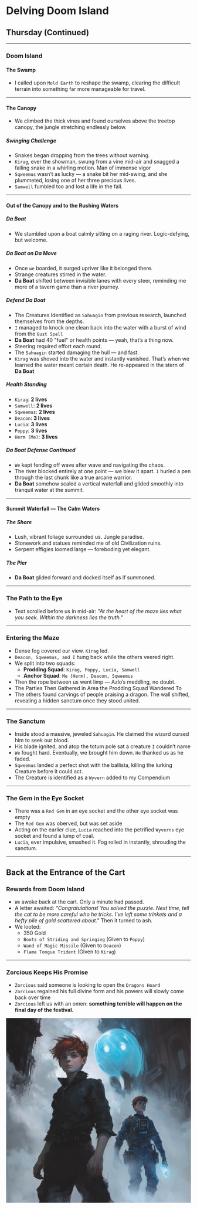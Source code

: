 # Delving Doom Island

## Thursday (Continued)

---

### Doom Island

#### The Swamp

- I called upon `Mold Earth` to reshape the swamp, clearing the difficult terrain into something far more manageable for travel.

---

#### The Canopy

- We climbed the thick vines and found ourselves above the treetop canopy, the jungle stretching endlessly below.

##### Swinging Challenge

- Snakes began dropping from the trees without warning.
- `Kirag`, ever the showman, swung from a vine mid-air and snagged a falling snake in a whirling motion. Man of immense vigor
- `Sqweemus` wasn’t as lucky — a snake bit her mid-swing, and she plummeted, losing one of her three precious lives.
- `Samwell` fumbled too and lost a life in the fall.

---

#### Out of the Canopy and to the Rushing Waters

##### **Da Boat**

- We stumbled upon a boat calmly sitting on a raging river. Logic-defying, but welcome.

##### **Da Boat** on **Da Move**

- Once `we` boarded, it surged upriver like it belonged there.
- Strange creatures stirred in the water.
- **Da Boat** shifted between invisible lanes with every steer, reminding me more of a tavern game than a river journey.

##### Defend **Da Boat**

- The Creatures Identified as `Sahuagin` from previous research, launched themselves from the depths.
- `I` managed to knock one clean back into the water with a burst of wind from the `Gust Spell`
- **Da Boat** had 40 "fuel" or health points — yeah, that’s a thing now.
- Steering required effort each round.
- The `Sahuagin` started damaging the hull — and fast.
- `Kirag` was shoved into the water and instantly vanished. That’s when we learned the water meant certain death. He re-appeared in the stern of **Da Boat**

##### Health Standing

- `Kirag`: **2 lives**
- `Samwell`: **2 lives**
- `Sqweemus`: **2 lives**
- `Deacon`: **3 lives**
- `Lucia`: **3 lives**
- `Poppy`: **3 lives**
- `Herm (Me)`: **3 lives**

##### **Da Boat** Defense Continued

- `We` kept fending off wave after wave and navigating the chaos.
- The river blocked entirely at one point — we blew it apart. `I` hurled a pen through the last chunk like a true arcane warrior.
- **Da Boat** somehow scaled a vertical waterfall and glided smoothly into tranquil water at the summit.

---

#### Summit Waterfall — The Calm Waters

##### The Shore

- Lush, vibrant foliage surrounded us. Jungle paradise.
- Stonework and statues reminded me of old Civilization ruins.
- Serpent effigies loomed large — foreboding yet elegant.

##### The Pier

- **Da Boat** glided forward and docked itself as if summoned.

---

### The Path to the Eye

- Text scrolled before us in mid-air: _"At the heart of the maze lies what you seek. Within the darkness lies the truth."_

---

### Entering the Maze

- Dense fog covered our view. `Kirag` led.
- `Deacon, Sqweemus, and I` hung back while the others veered right.
- We split into two squads:
  - **Prodding Squad**: `Kirag, Poppy, Lucia, Samwell`
  - **Anchor Squad**: `Me (Herm), Deacon, Sqweemus`
- Then the rope between us went limp — Azlo’s meddling, no doubt.
- The Parties Then Gathered in Area the Prodding Squad Wandered To
- The others found carvings of people praising a dragon. The wall shifted, revealing a hidden sanctum once they stood united.

---

### The Sanctum

- Inside stood a massive, jeweled `Sahuagin`. He claimed the wizard cursed him to seek our blood.
- His blade ignited, and atop the totum pole sat a creature `I` couldn’t name
- `We` fought hard. Eventually, we brought him down. `He` thanked us as he faded.
- `Sqweemus` landed a perfect shot with the ballista, killing the lurking Creature before it could act.
- The Creature is identified as a `Wyvern` added to my Compendium

---

### The Gem in the Eye Socket

- There was a `Red Gem` in an eye socket and the other eye socket was empty
- The `Red Gem` was oberved, but was set aside
- Acting on the earlier clue, `Lucia` reached into the petrified `Wyverns` eye socket and found a lump of coal.
- `Lucia`, ever impulsive, smashed it. Fog rolled in instantly, shrouding the sanctum.

---

## Back at the Entrance of the Cart

### Rewards from Doom Island

- `We` awoke back at the cart. Only a minute had passed.
- A letter awaited: _"Congratulations! You solved the puzzle. Next time, tell the cat to be more careful who he tricks. I've left some trinkets and a hefty pile of gold scattered about."_ Then it turned to ash.
- We looted:
  - 350 Gold
  - `Boots of Striding and Springing` (Given to `Poppy`)
  - `Wand of Magic Missile` (Given to `Deacon`)
  - `Flame Tongue Trident` (Given to `Kirag`)

---

### Zorcious Keeps His Promise

- `Zorcious` said someone is looking to open the `Dragons Hoard`
- `Zorcious` regained his full divine form and his powers will slowly come back over time
- `Zorcious` left us with an omen: **something terrible will happen on the final day of the festival.**

![Deacon Herm and Sqweemus Doom Island](./assets/deaconHermSqweemusDoomIsland.png)
